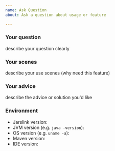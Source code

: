 ```yaml
---
name: Ask Question
about: Ask a question about usage or feature

---
```


### Your question

describe your question clearly

### Your scenes

describe your use scenes (why need this feature)

### Your advice

describe the advice or solution you'd like

### Environment

- Jarslink version:
- JVM version (e.g. `java -version`):
- OS version (e.g. `uname -a`):
- Maven version:
- IDE version:


